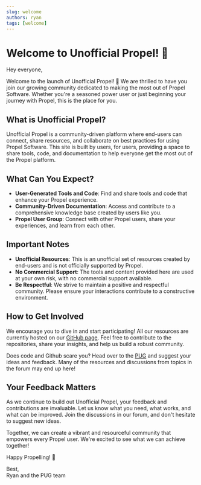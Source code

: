 ```yaml
---
slug: welcome
authors: ryan
tags: [welcome]
---
```

# Welcome to Unofficial Propel! 🌟

Hey everyone,

Welcome to the launch of Unofficial Propel! 🚀 We are thrilled to have you join our growing community dedicated to making the most out of Propel Software. Whether you're a seasoned power user or just beginning your journey with Propel, this is the place for you. 

## What is Unofficial Propel?
Unofficial Propel is a community-driven platform where end-users can connect, share resources, and collaborate on best practices for using Propel Software. This site is built by users, for users, providing a space to share tools, code, and documentation to help everyone get the most out of the Propel platform. 

## What Can You Expect?
- **User-Generated Tools and Code**: Find and share tools and code that enhance your Propel experience.
- **Community-Driven Documentation**: Access and contribute to a comprehensive knowledge base created by users like you.
- **Propel User Group**: Connect with other Propel users, share your experiences, and learn from each other.

## Important Notes
- **Unofficial Resources**: This is an unofficial set of resources created by end-users and is not officially supported by Propel.
- **No Commercial Support**: The tools and content provided here are used at your own risk, with no commercial support available.
- **Be Respectful**: We strive to maintain a positive and respectful community. Please ensure your interactions contribute to a constructive environment.

## How to Get Involved
We encourage you to dive in and start participating! All our resources are currently hosted on our [GitHub page](https://github.com/unofficialpropel). Feel free to contribute to the repositories, share your insights, and help us build a robust community.

Does code and Github scare you?  Head over to the [PUG](https://pug.unofficalpropel.com) and suggest your ideas and feedback.  Many of the resources and discussions from topics in the forum may end up here!

## Your Feedback Matters
As we continue to build out Unofficial Propel, your feedback and contributions are invaluable. Let us know what you need, what works, and what can be improved. Join the discussions in our forum, and don't hesitate to suggest new ideas.

Together, we can create a vibrant and resourceful community that empowers every Propel user. We're excited to see what we can achieve together!

Happy Propelling! 🌟

Best,  
Ryan and the PUG team
